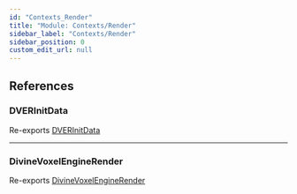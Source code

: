 ```yaml
---
id: "Contexts_Render"
title: "Module: Contexts/Render"
sidebar_label: "Contexts/Render"
sidebar_position: 0
custom_edit_url: null
---
```


## References

### DVERInitData

Re-exports [DVERInitData](../interfaces/Contexts_Render_DivineVoxelEngineRender.DVERInitData.md)

___

### DivineVoxelEngineRender

Re-exports [DivineVoxelEngineRender](../classes/Contexts_Render_DivineVoxelEngineRender.DivineVoxelEngineRender.md)
